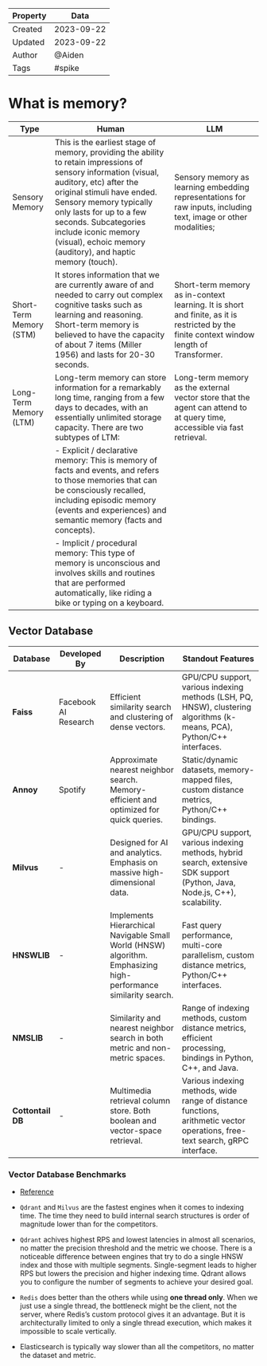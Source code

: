 | Property  | Data |
|-|-|
| Created | 2023-09-22 |
| Updated | 2023-09-22 |
| Author | @Aiden |
| Tags | #spike |

# What is memory?
| Type | Human| LLM |
| ------ | ------- | --- |
| Sensory Memory | This is the earliest stage of memory, providing the ability to retain impressions of sensory information (visual, auditory, etc) after the original stimuli have ended. Sensory memory typically only lasts for up to a few seconds. Subcategories include iconic memory (visual), echoic memory (auditory), and haptic memory (touch). | Sensory memory as learning embedding representations for raw inputs, including text, image or other modalities; |
| Short-Term Memory (STM)| It stores information that we are currently aware of and needed to carry out complex cognitive tasks such as learning and reasoning. Short-term memory is believed to have the capacity of about 7 items (Miller 1956) and lasts for 20-30 seconds. | Short-term memory as in-context learning. It is short and finite, as it is restricted by the finite context window length of Transformer.|
| Long-Term Memory (LTM) | Long-term memory can store information for a remarkably long time, ranging from a few days to decades, with an essentially unlimited storage capacity. There are two subtypes of LTM: | Long-term memory as the external vector store that the agent can attend to at query time, accessible via fast retrieval. |
|| - Explicit / declarative memory: This is memory of facts and events, and refers to those memories that can be consciously recalled, including episodic memory (events and experiences) and semantic memory (facts and concepts). ||
|| - Implicit / procedural memory: This type of memory is unconscious and involves skills and routines that are performed automatically, like riding a bike or typing on a keyboard. ||


## Vector Database 
| Database | Developed By | Description | Standout Features |
|------|----|-----------------|-------------------|
| **Faiss**| Facebook AI Research | Efficient similarity search and clustering of dense vectors.| GPU/CPU support, various indexing methods (LSH, PQ, HNSW), clustering algorithms (k-means, PCA), Python/C++ interfaces. |
| **Annoy**| Spotify| Approximate nearest neighbor search. Memory-efficient and optimized for quick queries. | Static/dynamic datasets, memory-mapped files, custom distance metrics, Python/C++ bindings.|
| **Milvus** | -| Designed for AI and analytics. Emphasis on massive high-dimensional data. | GPU/CPU support, various indexing methods, hybrid search, extensive SDK support (Python, Java, Node.js, C++), scalability.|
| **HNSWLIB**| -| Implements Hierarchical Navigable Small World (HNSW) algorithm. Emphasizing high-performance similarity search. | Fast query performance, multi-core parallelism, custom distance metrics, Python/C++ interfaces. |
| **NMSLIB** | -| Similarity and nearest neighbor search in both metric and non-metric spaces.| Range of indexing methods, custom distance metrics, efficient processing, bindings in Python, C++, and Java. |
| **Cottontail DB**| -| Multimedia retrieval column store. Both boolean and vector-space retrieval. | Various indexing methods, wide range of distance functions, arithmetic vector operations, free-text search, gRPC interface.|

### Vector Database Benchmarks
- [Reference](https://qdrant.tech/benchmarks/?gad=1&gclid=Cj0KCQjw06-oBhC6ARIsAGuzdw3HTp4ZS8BGtcznLRP5eZ27nSqng5pA2EMT70nggyvn9_9Q4UWbuJ4aAvIXEALw_wcB)

- `Qdrant` and `Milvus` are the fastest engines when it comes to indexing time. The time they need to build internal search structures is order of magnitude lower than for the competitors.
- `Qdrant` achives highest RPS and lowest latencies in almost all scenarios, no matter the precision threshold and the metric we choose.
There is a noticeable difference between engines that try to do a single HNSW index and those with multiple segments. Single-segment leads to higher RPS but lowers the precision and higher indexing time. Qdrant allows you to configure the number of segments to achieve your desired goal.
- `Redis` does better than the others while using **one thread only**. When we just use a single thread, the bottleneck might be the client, not the server, where Redis’s custom protocol gives it an advantage. But it is architecturally limited to only a single thread execution, which makes it impossible to scale vertically.
- Elasticsearch is typically way slower than all the competitors, no matter the dataset and metric.